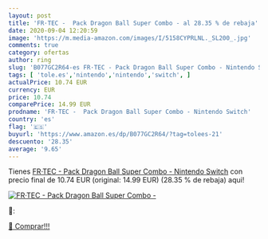 ```yaml
---
layout: post
title: 'FR·TEC -  Pack Dragon Ball Super Combo - al 28.35 % de rebaja'
date: 2020-09-04 12:20:59
image: 'https://m.media-amazon.com/images/I/5158CYPRLNL._SL200_.jpg'
comments: true
category: ofertas
author: ring
slug: 'B077GC2R64-es FR·TEC - Pack Dragon Ball Super Combo - Nintendo Switch'
tags: [ 'tole.es','nintendo','nintendo','switch', ]
actualPrice: 10.74 EUR
currency: EUR
price: 10.74
comparePrice: 14.99 EUR
prodname: 'FR·TEC -  Pack Dragon Ball Super Combo - Nintendo Switch'
country: 'es'
flag: '🇪🇸'
buyurl: 'https://www.amazon.es/dp/B077GC2R64/?tag=tolees-21'
descuento: '28.35'
average: '9.65'
---
```


Tienes [FR·TEC -  Pack Dragon Ball Super Combo - Nintendo Switch](https://www.amazon.es/dp/B077GC2R64/?tag=tolees-21) con precio final de  10.74 EUR (original: 14.99 EUR) (28.35 %  de rebaja) aqui!

[![FR·TEC -  Pack Dragon Ball Super Combo -](https://m.media-amazon.com/images/I/5158CYPRLNL._SL200_.jpg)](https://www.amazon.es/dp/B077GC2R64/?tag=tolees-21)

🔎:


[🛒 Comprar!!!](https://www.amazon.es/dp/B077GC2R64/?tag=tolees-21)
